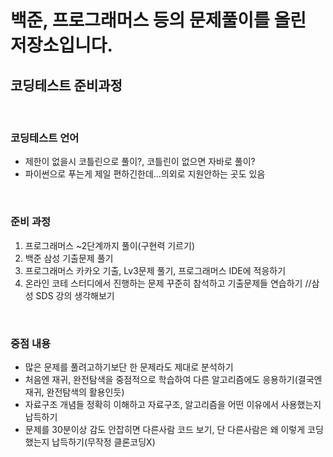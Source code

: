 # 백준, 프로그래머스 등의 문제풀이를 올린 저장소입니다.


## 코딩테스트 준비과정 

<br>

### 코딩테스트 언어
 - 제한이 없을시 코틀린으로 풀이?, 코틀린이 없으면 자바로 풀이?
 - 파이썬으로 푸는게 제일 편하긴한데...의외로 지원안하는 곳도 있음
 
<br>

### 준비 과정
1. 프로그래머스 ~2단계까지 풀이(구현력 기르기)
2. 백준 삼성 기출문제 풀기
3. 프로그래머스 카카오 기출, Lv3문제 풀기, 프로그래머스 IDE에 적응하기
4. 온라인 코테 스터디에서 진행하는 문제 꾸준히 참석하고 기출문제들 연습하기
//삼성 SDS 강의 생각해보기

<br>

### 중점 내용
- 많은 문제를 풀려고하기보단 한 문제라도 제대로 분석하기
- 처음엔 재귀, 완전탐색을 중점적으로 학습하여 다른 알고리즘에도 응용하기(결국엔 재귀, 완전탐색의 활용인듯)
- 자료구조 개념들 정확히 이해하고 자료구조, 알고리즘을 어떤 이유에서 사용했는지 납득하기
- 문제를 30분이상 감도 안잡히면 다른사람 코드 보기, 단 다른사람은 왜 이렇게 코딩했는지 납득하기(무작정 클론코딩X)


<br>
<br>
    
    
    


